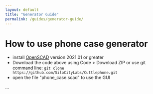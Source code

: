```yaml
---
layout: default
title: "Generator Guide"
permalink: /guides/generator-guide/
---
```


# How to use phone case generator

 - install [OpenSCAD](https://openscad.org/downloads.html) version 2021.01 or greater
 - Download the code above using Code > Download ZIP or use git command line: `git clone https://github.com/SiloCityLabs/Cuttlephone.git` 
 - open the file "phone_case.scad" to use the GUI

...